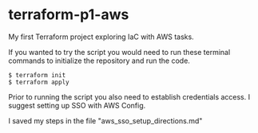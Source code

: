 # terraform-p1-aws
My first Terraform project exploring IaC with AWS tasks.

If you wanted to try the script you would need to run these terminal commands to initialize the repository and run the code.

    $ terraform init
    $ terraform apply

Prior to running the script you also need to establish credentials access. I suggest setting up SSO with AWS Config. 

I saved my steps in the file "aws_sso_setup_directions.md"